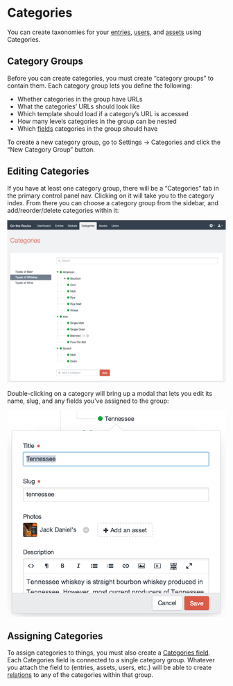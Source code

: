 # Categories

You can create taxonomies for your [entries](sections-and-entries.md), [users](users.md), and [assets](assets.md) using Categories.

## Category Groups

Before you can create categories, you must create “category groups” to contain them. Each category group lets you define the following:

* Whether categories in the group have URLs
* What the categories’ URLs should look like
* Which template should load if a category’s URL is accessed
* How many levels categories in the group can be nested
* Which [fields](fields.md) categories in the group should have

To create a new category group, go to Settings → Categories and click the “New Category Group” button.

## Editing Categories

If you have at least one category group, there will be a “Categories” tab in the primary control panel nav. Clicking on it will take you to the category index. From there you can choose a category group from the sidebar, and add/reorder/delete categories within it:

![Categories Index](./images/categories-index.jpg)

Double-clicking on a category will bring up a modal that lets you edit its name, slug, and any fields you’ve assigned to the group:

![Category Editor](./images/category-editor.jpg)

## Assigning Categories

To assign categories to things, you must also create a [Categories field](categories-fields.md). Each Categories field is connected to a single category group. Whatever you attach the field to (entries, assets, users, etc.) will be able to create [relations](relations.md) to any of the categories within that group.
